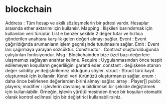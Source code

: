 # blockchain
Address : Tüm hesap ve akıllı sözleşmelerin bir adresi vardır. Hesaplar arasında ether aktarımı için kullanılır.
Mapping : İlişkileri barındırmak için kullanılan veri türüdür. List e benzer şekilde 2 değer tutar ve hızlıca gönderilen anahtara karşılık gelen değeri almayı sağlar.
Event : Event çağırıldığında arumanların işlem geçmişinde tutulmasını sağlar.
Emit : Event ları çağırmaya yarayan sözcüktür. 
Constructor : Contract oluşturulduğunda çalıştırılan fonksiyondur.
Msg : Blockchainden bize özel bazı değerlere ulaşmamızı sağlayan anahtar kelime.
Require : Uygulanmasından önce tespit edilemeyen koşulların geçerliliğini garanti eder.
constant : değişkene atanan değer solidity ye değiştirilemez olduğunu söyler.
struct : Struct türü kayıt oluşturmak için kullanılır. Kendi veri türünüzü oluşturmanızı sağlar.
enum : daha önce belirlenen değerlerden birini almayı sağlar.
array : Player[] public players;
modifier : işlevlerin davranışını bildirimsel bir şekilde değiştirmek için kullanılabilir. Örneğin, işlevin yürütülmesinden önce bir koşulun otomatik olarak kontrol edilmesi için bir değiştirici kullanabilirsiniz.
